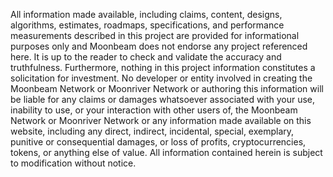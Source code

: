 All information made available, including claims, content, designs, algorithms, estimates, roadmaps, specifications, and performance measurements described in this project are provided for informational purposes only and Moonbeam does not endorse any project referenced here. It is up to the reader to check and validate the accuracy and truthfulness. Furthermore, nothing in this project information constitutes a solicitation for investment. No developer or entity involved in creating the Moonbeam Network or Moonriver Network or authoring this information will be liable for any claims or damages whatsoever associated with your use, inability to use, or your interaction with other users of, the Moonbeam Network or Moonriver Network or any information made available on this website, including any direct, indirect, incidental, special, exemplary, punitive or consequential damages, or loss of profits, cryptocurrencies, tokens, or anything else of value.  All information contained herein is subject to modification without notice.